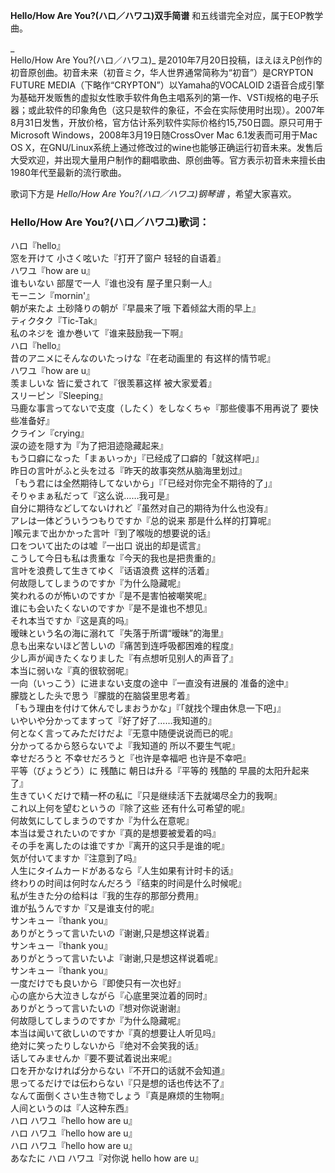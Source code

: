 

**Hello/How Are You?(ハロ／ハワユ)双手简谱** 和五线谱完全对应，属于EOP教学曲。

_  
Hello/How Are You?(ハロ／ハワユ)_
是2010年7月20日投稿，ほえほえP创作的初音原创曲。初音未来（初音ミク，华人世界通常简称为“初音”）是CRYPTON FUTURE
MEDIA（下略作“CRYPTON”）以Yamaha的VOCALOID
2语音合成引擎为基础开发贩售的虚拟女性歌手软件角色主唱系列的第一作、VSTi规格的电子乐器；或此软件的印象角色（这只是软件的象征，不会在实际使用时出现）。2007年8月31日发售，开放价格，官方估计系列软件实际价格约15,750日圆。原只可用于Microsoft
Windows，2008年3月19日随CrossOver Mac 6.1发表而可用于Mac OS
X，在GNU/Linux系统上通过修改过的wine也能够正确运行初音未来。发售后大受欢迎，并出现大量用户制作的翻唱歌曲、原创曲等。官方表示初音未来擅长由1980年代至最新的流行歌曲。

  
歌词下方是 _Hello/How Are You?(ハロ／ハワユ)钢琴谱_ ，希望大家喜欢。

### Hello/How Are You?(ハロ／ハワユ)歌词：

ハロ『hello』  
窓を开けて 小さく呟いた『打开了窗户 轻轻的自语着』  
ハワユ『how are u』  
谁もいない 部屋で一人『谁也没有 屋子里只剩一人』  
モーニン『mornin'』  
朝が来たよ 土砂降りの朝が『早晨来了哦 下着倾盆大雨的早上』  
ティクタク『Tic-Tak』  
私のネジを 谁か巻いて『谁来鼓励我一下啊』  
ハロ『hello』  
昔のアニメにそんなのいたっけな『在老动画里的 有这样的情节呢』  
ハワユ『how are u』  
羡ましいな 皆に爱されて『很羡慕这样 被大家爱着』  
スリーピン『Sleeping』  
马鹿な事言ってないで支度（したく）をしなくちゃ『那些傻事不用再说了 要快些准备好』  
クライン『crying』  
涙の迹を隠す为『为了把泪迹隐藏起来』  
もう口癖になった「まぁいっか」『已经成了口癖的「就这样吧」』  
昨日の言叶がふと头を过る『昨天的故事突然从脑海里划过』  
「もう君には全然期待してないから」『「已经对你完全不期待的了」』  
そりゃまぁ私だって『这么说……我可是』  
自分に期待などしてないけれど『虽然对自己的期待为什么也没有』  
アレは一体どういうつもりですか『总的说来 那是什么样的打算呢』  
]喉元まで出かかった言叶『到了喉咙的想要说的话』  
口をついて出たのは嘘『一出口 说出的却是谎言』  
こうして今日も私は贵重な『今天的我也是把贵重的』  
言叶を浪费して生きてゆく『话语浪费 这样的活着』  
何故隠してしまうのですか『为什么隐藏呢』  
笑われるのが怖いのですか『是不是害怕被嘲笑呢』  
谁にも会いたくないのですか『是不是谁也不想见』  
それ本当ですか『这是真的吗』  
暧昧という名の海に溺れて『失落于所谓“暧昧”的海里』  
息も出来ないほど苦しいの『痛苦到连呼吸都困难的程度』  
少し声が闻きたくなりました『有点想听见别人的声音了』  
本当に弱いな『真的很软弱呢』  
一向（いっこう）に进まない支度の途中『一直没有进展的 准备的途中』  
朦胧とした头で思う『朦胧的在脑袋里思考着』  
「もう理由を付けて休んでしまおうかな」『「就找个理由休息一下吧」』  
いやいや分かってますって『好了好了……我知道的』  
何となく言ってみただけだよ『无意中随便说说而已的呢』  
分かってるから怒らないでよ『我知道的 所以不要生气呢』  
幸せだろうと 不幸せだろうと『也许是幸福吧 也许是不幸吧』  
平等（びょうどう）に 残酷に 朝日は升る『平等的 残酷的 早晨的太阳升起来了』  
生きていくだけで精一杯の私に『只是继续活下去就竭尽全力的我啊』  
これ以上何を望むというの『除了这些 还有什么可希望的呢』  
何故気にしてしまうのですか『为什么在意呢』  
本当は爱されたいのですか『真的是想要被爱着的吗』  
その手を离したのは谁ですか『离开的这只手是谁的呢』  
気が付いてますか『注意到了吗』  
人生にタイムカードがあるなら『人生如果有计时卡的话』  
终わりの时间は何时なんだろう『结束的时间是什么时候呢』  
私が生きた分の给料は『我的生存的那部分费用』  
谁が払うんですか『又是谁支付的呢』  
サンキュー『thank you』  
ありがとうって言いたいの『谢谢,只是想这样说着』  
サンキュー『thank you』  
ありがとうって言いたいよ『谢谢,只是想这样说着呢』  
サンキュー『thank you』  
一度だけでも良いから『即使只有一次也好』  
心の底から大泣きしながら『心底里哭泣着的同时』  
ありがとうって言いたいの『想对你说谢谢』  
何故隠してしまうのですか『为什么隐藏呢』  
本当は闻いて欲しいのですか『真的想要让人听见吗』  
绝対に笑ったりしないから『绝对不会笑我的话』  
话してみませんか『要不要试着说出来呢』  
口を开かなければ分からない『不开口的话就不会知道』  
思ってるだけでは伝わらない『只是想的话也传达不了』  
なんて面倒くさい生き物でしょう『真是麻烦的生物啊』  
人间というのは『人这种东西』  
ハロ ハワユ『hello how are u』  
ハロ ハワユ『hello how are u』  
ハロ ハワユ『hello how are u』  
あなたに ハロ ハワユ『对你说 hello how are u』

